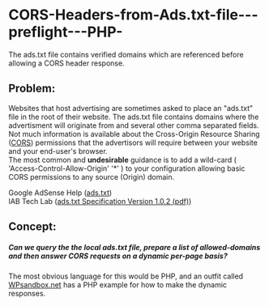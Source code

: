 # CORS-Headers-from-Ads.txt-file---preflight---PHP-
The ads.txt file contains verified domains which are referenced before allowing a CORS header response.

<h2>Problem:</h2>
<p>Websites that host advertising are sometimes asked to place an "ads.txt" file in the root of their website. The ads.txt file contains domains where the advertisment will originate from and several other comma separated fields. Not much information is available about the Cross-Origin Resource Sharing (<a href="https://developer.mozilla.org/en-US/docs/Web/HTTP/Guides/CORS" title="Mozilla CORS Reference Guide">CORS</a>) permissions that the advertisors will require between your website and your end-user's browser. 
  <br> The most common and <b>undesirable</b> guidance is to add a wild-card ( 'Access-Control-Allow-Origin' '*' ) to your configuration allowing basic CORS permissions to any source (Origin) domain.  
</p>
Google AdSense Help (<a href="https://support.google.com/adsense/answer/12171612" title="ads.txt help">ads.txt</a>)<br>
IAB Tech Lab (<a href="https://iabtechlab.com/wp-content/uploads/2019/03/IAB-OpenRTB-Ads.txt-Public-Spec-1.0.2.pdf" title="ads.txt ver 1.0.2">ads.txt Specification Version 1.0.2 (pdf)</a>)<br>

<h2>Concept:</h2>
<h5><i>Can we query the the local ads.txt file, prepare a list of allowed-domains and then answer CORS requests on a dynamic per-page basis?</i></h5>
<p>The most obvious language for this would be PHP, and an outfit called <a href="https://wpsandbox.net/development/send-cors-headers-php-p909" title="CORS code tutorial">WPsandbox.net</a> has a PHP example for how to make the dynamic responses.</p>




